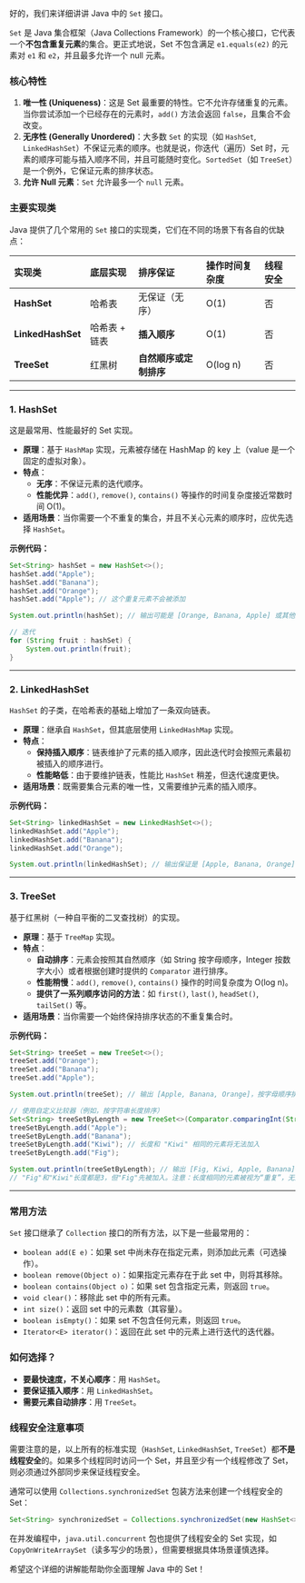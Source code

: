 好的，我们来详细讲讲 Java 中的 `Set` 接口。

`Set` 是 Java 集合框架（Java Collections Framework）的一个核心接口，它代表一个**不包含重复元素**的集合。更正式地说，Set 不包含满足 `e1.equals(e2)` 的元素对 `e1` 和 `e2`，并且最多允许一个 null 元素。

### 核心特性

1.  **唯一性 (Uniqueness)**：这是 Set 最重要的特性。它不允许存储重复的元素。当你尝试添加一个已经存在的元素时，`add()` 方法会返回 `false`，且集合不会改变。
2.  **无序性 (Generally Unordered)**：大多数 `Set` 的实现（如 `HashSet`, `LinkedHashSet`）不保证元素的顺序。也就是说，你迭代（遍历）Set 时，元素的顺序可能与插入顺序不同，并且可能随时变化。`SortedSet`（如 `TreeSet`）是一个例外，它保证元素的排序状态。
3.  **允许 Null 元素**：`Set` 允许最多一个 `null` 元素。

### 主要实现类

Java 提供了几个常用的 `Set` 接口的实现类，它们在不同的场景下有各自的优缺点：

| 实现类          | 底层实现      | 排序保证             | 操作时间复杂度 | 线程安全 |
| :-------------- | :------------ | :------------------- | :------------- | :------- |
| **HashSet**     | 哈希表        | 无保证（无序）       | O(1)           | 否       |
| **LinkedHashSet** | 哈希表 + 链表 | **插入顺序**         | O(1)           | 否       |
| **TreeSet**     | 红黑树        | **自然顺序或定制排序** | O(log n)       | 否       |

---

### 1. HashSet

这是最常用、性能最好的 Set 实现。

*   **原理**：基于 `HashMap` 实现，元素被存储在 HashMap 的 key 上（value 是一个固定的虚拟对象）。
*   **特点**：
    *   **无序**：不保证元素的迭代顺序。
    *   **性能优异**：`add()`, `remove()`, `contains()` 等操作的时间复杂度接近常数时间 O(1)。
*   **适用场景**：当你需要一个不重复的集合，并且不关心元素的顺序时，应优先选择 `HashSet`。

**示例代码：**
```java
Set<String> hashSet = new HashSet<>();
hashSet.add("Apple");
hashSet.add("Banana");
hashSet.add("Orange");
hashSet.add("Apple"); // 这个重复元素不会被添加

System.out.println(hashSet); // 输出可能是 [Orange, Banana, Apple] 或其他无序形式

// 迭代
for (String fruit : hashSet) {
    System.out.println(fruit);
}
```

---

### 2. LinkedHashSet

`HashSet` 的子类，在哈希表的基础上增加了一条双向链表。

*   **原理**：继承自 `HashSet`，但其底层使用 `LinkedHashMap` 实现。
*   **特点**：
    *   **保持插入顺序**：链表维护了元素的插入顺序，因此迭代时会按照元素最初被插入的顺序进行。
    *   **性能略低**：由于要维护链表，性能比 `HashSet` 稍差，但迭代速度更快。
*   **适用场景**：既需要集合元素的唯一性，又需要维护元素的插入顺序。

**示例代码：**
```java
Set<String> linkedHashSet = new LinkedHashSet<>();
linkedHashSet.add("Apple");
linkedHashSet.add("Banana");
linkedHashSet.add("Orange");

System.out.println(linkedHashSet); // 输出保证是 [Apple, Banana, Orange]，与插入顺序一致
```

---

### 3. TreeSet

基于红黑树（一种自平衡的二叉查找树）的实现。

*   **原理**：基于 `TreeMap` 实现。
*   **特点**：
    *   **自动排序**：元素会按照其自然顺序（如 String 按字母顺序，Integer 按数字大小）或者根据创建时提供的 `Comparator` 进行排序。
    *   **性能稍慢**：`add()`, `remove()`, `contains()` 操作的时间复杂度为 O(log n)。
    *   **提供了一系列顺序访问的方法**：如 `first()`, `last()`, `headSet()`, `tailSet()` 等。
*   **适用场景**：当你需要一个始终保持排序状态的不重复集合时。

**示例代码：**
```java
Set<String> treeSet = new TreeSet<>();
treeSet.add("Orange");
treeSet.add("Banana");
treeSet.add("Apple");

System.out.println(treeSet); // 输出 [Apple, Banana, Orange]，按字母顺序排序

// 使用自定义比较器（例如，按字符串长度排序）
Set<String> treeSetByLength = new TreeSet<>(Comparator.comparingInt(String::length));
treeSetByLength.add("Apple");
treeSetByLength.add("Banana");
treeSetByLength.add("Kiwi"); // 长度和 "Kiwi" 相同的元素将无法加入
treeSetByLength.add("Fig");

System.out.println(treeSetByLength); // 输出 [Fig, Kiwi, Apple, Banana]
// "Fig"和"Kiwi"长度都是3，但"Fig"先被加入。注意：长度相同的元素被视为“重复”，无法加入。
```

---

### 常用方法

`Set` 接口继承了 `Collection` 接口的所有方法，以下是一些最常用的：

*   `boolean add(E e)`：如果 set 中尚未存在指定元素，则添加此元素（可选操作）。
*   `boolean remove(Object o)`：如果指定元素存在于此 set 中，则将其移除。
*   `boolean contains(Object o)`：如果 set 包含指定元素，则返回 `true`。
*   `void clear()`：移除此 set 中的所有元素。
*   `int size()`：返回 set 中的元素数（其容量）。
*   `boolean isEmpty()`：如果 set 不包含任何元素，则返回 `true`。
*   `Iterator<E> iterator()`：返回在此 set 中的元素上进行迭代的迭代器。

### 如何选择？

*   **要最快速度，不关心顺序**：用 `HashSet`。
*   **要保证插入顺序**：用 `LinkedHashSet`。
*   **需要元素自动排序**：用 `TreeSet`。

### 线程安全注意事项

需要注意的是，以上所有的标准实现（`HashSet`, `LinkedHashSet`, `TreeSet`）都**不是线程安全**的。如果多个线程同时访问一个 Set，并且至少有一个线程修改了 Set，则必须通过外部同步来保证线程安全。

通常可以使用 `Collections.synchronizedSet` 包装方法来创建一个线程安全的 Set：
```java
Set<String> synchronizedSet = Collections.synchronizedSet(new HashSet<>());
```

在并发编程中，`java.util.concurrent` 包也提供了线程安全的 Set 实现，如 `CopyOnWriteArraySet`（读多写少的场景），但需要根据具体场景谨慎选择。

希望这个详细的讲解能帮助你全面理解 Java 中的 Set！